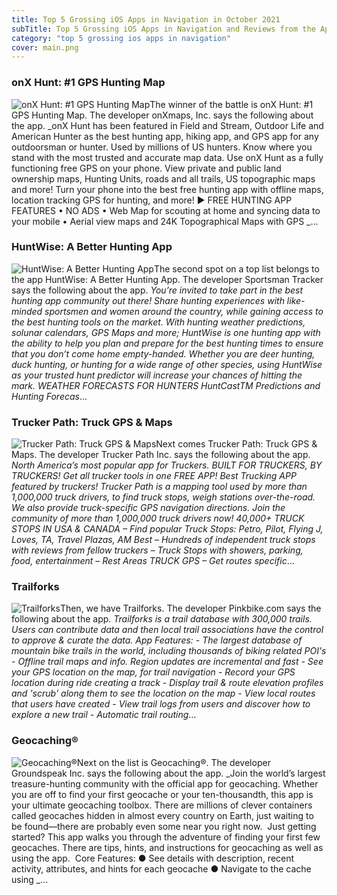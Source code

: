 ```yaml
---
title: Top 5 Grossing iOS Apps in Navigation in October 2021
subTitle: Top 5 Grossing iOS Apps in Navigation and Reviews from the AppStore in October 2021.
category: "top 5 grossing ios apps in navigation"
cover: main.png
---
```


### onX Hunt: #1 GPS Hunting Map

![onX Hunt: #1 GPS Hunting Map](https://is1-ssl.mzstatic.com/image/thumb/Purple125/v4/c2/ff/d6/c2ffd677-7839-07d9-8078-4f2bb05f26cf/AppIcon-Hunt-0-1x_U007emarketing-0-7-0-85-220.png/100x100bb.png)The winner of the battle is onX Hunt: #1 GPS Hunting Map. The developer onXmaps, Inc. says the following about the app. _onX Hunt has been featured in Field and Stream, Outdoor Life and American Hunter as the best hunting app, hiking app, and GPS app for any outdoorsman or hunter. Used by millions of US hunters.  Know where you stand with the most trusted and accurate map data. Use onX Hunt as a fully functioning free GPS on your phone. View private and public land ownership maps, Hunting Units, roads and all trails, US topographic maps and more! Turn your phone into the best free hunting app with offline maps, location tracking GPS for hunting, and more!  ▶ FREE HUNTING APP FEATURES  • NO ADS • Web Map for scouting at home and syncing data to your mobile • Aerial view maps and 24K Topographical Maps with GPS _...

### HuntWise: A Better Hunting App

![HuntWise: A Better Hunting App](https://is2-ssl.mzstatic.com/image/thumb/Purple125/v4/f4/86/8f/f4868f48-53c6-618e-ba9d-ec06019a1fc5/Hunt-AppIcon-1x_U007emarketing-0-10-0-85-220.png/100x100bb.png)The second spot on a top list belongs to the app HuntWise: A Better Hunting App. The developer Sportsman Tracker says the following about the app. _You’re invited to take part in the best hunting app community out there! Share hunting experiences with like-minded sportsmen and women around the country, while gaining access to the best hunting tools on the market.   With hunting weather predictions, solunar calendars, GPS Maps and more; HuntWise is one hunting app with the ability to help you plan and prepare for the best hunting times to ensure that you don’t come home empty-handed. Whether you are deer hunting, duck hunting, or hunting for a wide range of other species, using HuntWise as your trusted hunt predictor will increase your chances of hitting the mark.  WEATHER FORECASTS FOR HUNTERS  HuntCastTM Predictions and Hunting Forecas_...

### Trucker Path: Truck GPS & Maps

![Trucker Path: Truck GPS & Maps](https://is1-ssl.mzstatic.com/image/thumb/Purple125/v4/37/96/a5/3796a5ac-42d9-36f1-7805-7cf05bc69e6c/AppIcon-0-0-1x_U007emarketing-0-0-0-7-0-0-sRGB-0-0-0-GLES2_U002c0-512MB-85-220-0-0.png/100x100bb.png)Next comes Trucker Path: Truck GPS & Maps. The developer Trucker Path Inc. says the following about the app. _North America’s most popular app for Truckers. BUILT FOR TRUCKERS, BY TRUCKERS! Get all trucker tools in one FREE APP! Best Trucking APP featured by truckers! Trucker Path is a mapping tool used by more than 1,000,000 truck drivers, to find truck stops, weigh stations over-the-road. We also provide truck-specific GPS navigation directions. Join the community of more than 1,000,000 truck drivers now!  40,000+ TRUCK STOPS IN USA & CANADA – Find popular Truck Stops: Petro, Pilot, Flying J, Loves, TA, Travel Plazas, AM Best – Hundreds of independent truck stops with reviews from fellow truckers – Truck Stops with showers, parking, food, entertainment – Rest Areas  TRUCK GPS – Get routes specific_...

### Trailforks

![Trailforks](https://is1-ssl.mzstatic.com/image/thumb/Purple125/v4/9c/5f/8f/9c5f8fd5-1d1e-6f8f-a791-10cca8cf90a6/AppIcon-0-0-1x_U007emarketing-0-0-0-10-0-0-sRGB-0-0-0-GLES2_U002c0-512MB-85-220-0-0.png/100x100bb.png)Then, we have Trailforks. The developer Pinkbike.com says the following about the app. _Trailforks is a trail database with 300,000 trails.  Users can contribute data and then local trail associations have the control to approve & curate the data.   App Features: - The largest database of mountain bike trails in the world, including thousands of biking related POI's - Offline trail maps and info. Region updates are incremental and fast - See your GPS location on the map, for trail navigation - Record your GPS location during ride creating a track - Display trail & route elevation profiles and 'scrub' along them to see the location on the map - View local routes that users have created - View trail logs from users and discover how to explore a new trail - Automatic trail routing_...

### Geocaching®

![Geocaching®](https://is4-ssl.mzstatic.com/image/thumb/Purple125/v4/32/5e/81/325e81e7-54ce-bdd5-4359-09572d752289/AppIcon-0-0-1x_U007emarketing-0-0-0-7-0-0-sRGB-0-0-0-GLES2_U002c0-512MB-85-220-0-0.png/100x100bb.png)Next on the list is Geocaching®. The developer Groundspeak Inc. says the following about the app. _Join the world’s largest treasure-hunting community with the official app for geocaching. Whether you are off to find your first geocache or your ten-thousandth, this app is your ultimate geocaching toolbox.   There are millions of clever containers called geocaches hidden in almost every country on Earth, just waiting to be found—there are probably even some near you right now.  Just getting started? This app walks you through the adventure of finding your first few geocaches. There are tips, hints, and instructions for geocaching as well as using the app.  Core Features:  ●	See details with description, recent activity, attributes, and hints for each geocache ●	Navigate to the cache using _...

